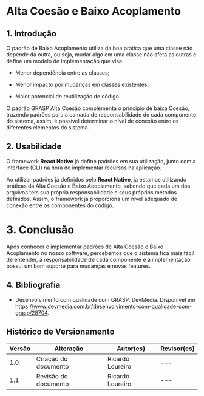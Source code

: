 # Alta Coesão e Baixo Acoplamento

## 1. Introdução

O padrão de Baixo Acoplamento utiliza da boa prática que uma classe não depende da outra, ou seja, mudar algo em uma classe não afeta as outras e define um modelo de implementação que visa:

* Menor dependência entre as classes;

* Menor impacto por mudanças em classes existentes;

* Maior potencial de reutilização de código.

O padrão GRASP Alta Coesão complementa o príncipio de baixa Coesão, trazendo padrões para a camada de responsabilidade de cada componente do sistema, assim, é possível determinar o nível de conexão entre os diferentes elementos do sistema.

## 2. Usabilidade

O framework **React Native** já define padrões em sua utilização, junto com a interface (CLI) na hora de implementar recursos na aplicação. 

Ao utilizar padrões já definidos pelo **React Native**, ja estamos utilizando práticas da Alta Coesão e Baixo Acoplamento, sabendo que cada um dos arquivos tem sua própria responsabilidade e seus próprios métodos definidos. Assim, o framework já proporciona um nível adequado de conexão entre os componentes do código.

# 3. Conclusão

Após conhecer e implementar padrões de Alta Coesão e Baixo Acoplamento no nosso software, percebemos que o sistema fica mais fácil de entender, a responsabilidade de cada componente e a implementação possui um bom suporte para mudanças e novas features.

## 4. Bibliografia

- Desenvolvimento com qualidade com GRASP. DevMedia. Disponível em https://www.devmedia.com.br/desenvolvimento-com-qualidade-com-grasp/28704.

## Histórico de Versionamento

| Versão | Alteração | Autor(es) | Revisor(es) |
| --- | --- | --- | --- |
| 1.0 | Criação do documento | Ricardo Loureiro | --- |
| 1.1 | Revisão do documento| Ricardo Loureiro| ---|